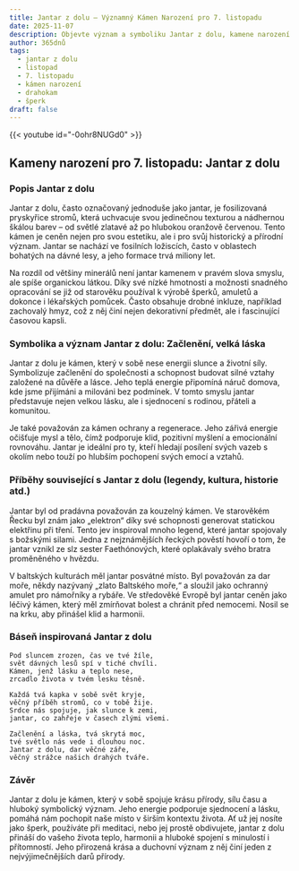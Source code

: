 ```yaml
---
title: Jantar z dolu – Významný Kámen Narození pro 7. listopadu
date: 2025-11-07
description: Objevte význam a symboliku Jantar z dolu, kamene narození pro 7. listopadu, který symbolizuje Začlenění, velká láska. Přečtěte si legendy a inspirující příběhy.
author: 365dnů
tags:
  - jantar z dolu
  - listopad
  - 7. listopadu
  - kámen narození
  - drahokam
  - šperk
draft: false
---
```


{{< youtube id="-0ohr8NUGd0" >}}

## Kameny narození pro 7. listopadu: Jantar z dolu

### Popis Jantar z dolu

Jantar z dolu, často označovaný jednoduše jako jantar, je fosilizovaná pryskyřice stromů, která uchvacuje svou jedinečnou texturou a nádhernou škálou barev – od světlé zlatavé až po hlubokou oranžově červenou. Tento kámen je ceněn nejen pro svou estetiku, ale i pro svůj historický a přírodní význam. Jantar se nachází ve fosilních ložiscích, často v oblastech bohatých na dávné lesy, a jeho formace trvá miliony let.

Na rozdíl od většiny minerálů není jantar kamenem v pravém slova smyslu, ale spíše organickou látkou. Díky své nízké hmotnosti a možnosti snadného opracování se již od starověku používal k výrobě šperků, amuletů a dokonce i lékařských pomůcek. Často obsahuje drobné inkluze, například zachovalý hmyz, což z něj činí nejen dekorativní předmět, ale i fascinující časovou kapsli.

### Symbolika a význam Jantar z dolu: Začlenění, velká láska

Jantar z dolu je kámen, který v sobě nese energii slunce a životní síly. Symbolizuje začlenění do společnosti a schopnost budovat silné vztahy založené na důvěře a lásce. Jeho teplá energie připomíná náruč domova, kde jsme přijímáni a milováni bez podmínek. V tomto smyslu jantar představuje nejen velkou lásku, ale i sjednocení s rodinou, přáteli a komunitou.

Je také považován za kámen ochrany a regenerace. Jeho zářivá energie očišťuje mysl a tělo, čímž podporuje klid, pozitivní myšlení a emocionální rovnováhu. Jantar je ideální pro ty, kteří hledají posílení svých vazeb s okolím nebo touží po hlubším pochopení svých emocí a vztahů.

### Příběhy související s Jantar z dolu (legendy, kultura, historie atd.)

Jantar byl od pradávna považován za kouzelný kámen. Ve starověkém Řecku byl znám jako „elektron“ díky své schopnosti generovat statickou elektřinu při tření. Tento jev inspiroval mnoho legend, které jantar spojovaly s božskými silami. Jedna z nejznámějších řeckých pověstí hovoří o tom, že jantar vznikl ze slz sester Faethónových, které oplakávaly svého bratra proměněného v hvězdu.

V baltských kulturách měl jantar posvátné místo. Byl považován za dar moře, někdy nazývaný „zlato Baltského moře,“ a sloužil jako ochranný amulet pro námořníky a rybáře. Ve středověké Evropě byl jantar ceněn jako léčivý kámen, který měl zmírňovat bolest a chránit před nemocemi. Nosil se na krku, aby přinášel klid a harmonii.

### Báseň inspirovaná Jantar z dolu

```
Pod sluncem zrozen, čas ve tvé žíle,  
svět dávných lesů spí v tiché chvíli.  
Kámen, jenž lásku a teplo nese,  
zrcadlo života v tvém lesku těsně.

Každá tvá kapka v sobě svět kryje,  
věčný příběh stromů, co v tobě žije.  
Srdce nás spojuje, jak slunce k zemi,  
jantar, co zahřeje v časech zlými všemi.

Začlenění a láska, tvá skrytá moc,  
tvé světlo nás vede i dlouhou noc.  
Jantar z dolu, dar věčné záře,  
věčný strážce našich drahých tváře.
```

### Závěr

Jantar z dolu je kámen, který v sobě spojuje krásu přírody, sílu času a hluboký symbolický význam. Jeho energie podporuje sjednocení a lásku, pomáhá nám pochopit naše místo v širším kontextu života. Ať už jej nosíte jako šperk, používáte při meditaci, nebo jej prostě obdivujete, jantar z dolu přináší do vašeho života teplo, harmonii a hluboké spojení s minulostí i přítomností. Jeho přirozená krása a duchovní význam z něj činí jeden z nejvýjimečnějších darů přírody.